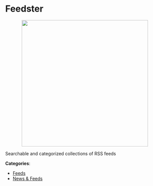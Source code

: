 # Feedster
<p align="center">
    <img width="400" src="https://raw.githubusercontent.com/apis-list/apis-list/apis/feedster/logo_256x256.png" />
</p>

Searchable and categorized collections of RSS feeds



**Categories**:
- [Feeds](https://github.com/apis-list/apis-list#feeds)
- [News & Feeds](https://github.com/apis-list/apis-list#news-and-feeds)





